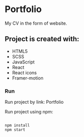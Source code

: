 <h1>Portfolio</h1>
<p>My CV in the form of website.</p>

<h2>Project is created with:</h2>
<ul>
  <li>HTML5</li>
  <li>SCSS</li>
  <li>JavaScript</li>
  <li>React</li>
  <li>React icons</li>
  <li>Framer-motion</li>
 </ul>
 
<h3>Run</h3>
<p>Run project by link: <a href"https://marcinmarekruman.github.io/PortfolioReact/">Portfolio</a> </p>
<p>Run project using npm: </p>

```

npm install
npm start
